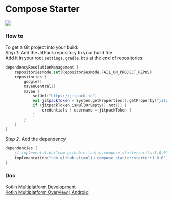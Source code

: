# Compose Starter

[![](https://jitpack.io/v/eitanliu/compose_starter.svg)](https://jitpack.io/#eitanliu/compose_starter)

### How to

To get a Git project into your build:  
*Step 1.* Add the JitPack repository to your build file  
Add it in your root `settings.gradle.kts` at the end of repositories:

```kotlin
dependencyResolutionManagement {
    repositoriesMode.set(RepositoriesMode.FAIL_ON_PROJECT_REPOS)
    repositories {
        google()
        mavenCentral()
        maven {
            setUrl("https://jitpack.io")
            val jitpackToken = System.getProperties().getProperty("jitpackToken")
            if (jitpackToken.isNullOrEmpty().not()) {
                credentials { username = jitpackToken }
            }
        }
    }
}
```

*Step 2.* Add the dependency

```kotlin
dependencies {
    // implementation("com.github.eitanliu.compose_starter:utils:1.0.0")
    implementation("com.github.eitanliu.compose_starter:starter:1.0.0")
}
```

### Doc

[Kotlin Multiplatform Development](https://www.jetbrains.com/help/kotlin-multiplatform-dev)  
[Kotlin Multiplatform Overview | Android](https://developer.android.com/kotlin/multiplatform)  
